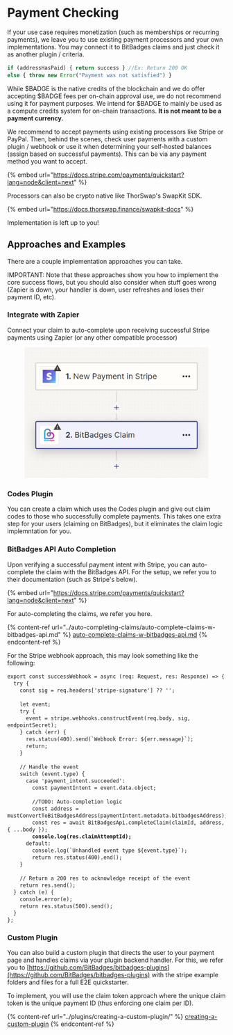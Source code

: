 # Payment Checking

If your use case requires monetization (such as memberships or recurring payments), we leave you to use existing payment processors and your own implementations. You may connect it to BitBadges claims and just check it as another plugin / criteria.

```javascript
if (addressHasPaid) { return success } //Ex: Return 200 OK
else { throw new Error("Payment was not satisfied") }
```

While $BADGE is the native credits of the blockchain and we do offer accepting $BADGE fees per on-chain approval use, we do not recommend using it for payment purposes. We intend for $BADGE to mainly be used as a compute credits system for on-chain transactions. **It is not meant to be a payment currency.**

We recommend to accept payments using existing processors like Stripe or PayPal. Then, behind the scenes, check user payments with a custom plugin / webhook or use it when determining your self-hosted balances (assign based on successful payments). This can be via any payment method you want to accept.

{% embed url="https://docs.stripe.com/payments/quickstart?lang=node&client=next" %}

Processors can also be crypto native like ThorSwap's SwapKit SDK.

{% embed url="https://docs.thorswap.finance/swapkit-docs" %}

Implementation is left up to you!

## Approaches and Examples

There are a couple implementation approaches you can take.

IMPORTANT: Note that these approaches show you how to implement the core success flows, but you should also consider when stuff goes wrong (Zapier is down, your handler is down, user refreshes and loses their payment ID, etc).

### Integrate with Zapier

Connect your claim to auto-complete upon receiving successful Stripe payments using Zapier (or any other compatible processor)

<figure><img src="../../../.gitbook/assets/image (1) (1) (1) (1) (1) (1) (1) (1) (1) (1) (1) (1) (1) (1) (1) (1) (1) (1) (1) (1) (1) (1) (1) (1) (1) (1) (1) (1) (1) (1) (1) (1) (1) (1) (1) (1) (1) (1) (1) (1) (1) (1).png" alt=""><figcaption></figcaption></figure>

### Codes Plugin

You can create a claim which uses the Codes plugin and give out claim codes to those who successfully complete payments. This takes one extra step for your users (claiming on BitBadges), but it eliminates the claim logic implemntation for you.

### BitBadges API Auto Completion

Upon verifying a successful payment intent with Stripe, you can auto-complete the claim with the BitBadges API. For the setup, we refer you to their documentation (such as Stripe's below).

{% embed url="https://docs.stripe.com/payments/quickstart?lang=node&client=next" %}

For auto-completing the claims, we refer you here.

{% content-ref url="../auto-completing-claims/auto-complete-claims-w-bitbadges-api.md" %}
[auto-complete-claims-w-bitbadges-api.md](../auto-completing-claims/auto-complete-claims-w-bitbadges-api.md)
{% endcontent-ref %}

For the Stripe webhook approach, this may look something like the following:

<pre class="language-typescript"><code class="lang-typescript">export const successWebhook = async (req: Request, res: Response) => {
  try {
    const sig = req.headers['stripe-signature'] ?? '';

    let event;
    try {
      event = stripe.webhooks.constructEvent(req.body, sig, endpointSecret);
    } catch (err) {
      res.status(400).send(`Webhook Error: ${err.message}`);
      return;
    }

    // Handle the event
    switch (event.type) {
      case 'payment_intent.succeeded':
        const paymentIntent = event.data.object;

        //TODO: Auto-completion logic
        const address = mustConvertToBitBadgesAddress(paymentIntent.metadata.bitbadgesAddress);
        const res = await BitBadgesApi.completeClaim(claimId, address, { ...body });
<strong>        console.log(res.claimAttemptId);
</strong>      default:
        console.log(`Unhandled event type ${event.type}`);
        return res.status(400).end();
    }

    // Return a 200 res to acknowledge receipt of the event
    return res.send();
  } catch (e) {
    console.error(e);
    return res.status(500).send();
  }
};
</code></pre>

### Custom Plugin

You can also build a custom plugin that directs the user to your payment page and handles claims via your plugin backend handler. For this, we refer you to [https://github.com/BitBadges/bitbadges-plugins](https://github.com/BitBadges/bitbadges-plugins) with the stripe example folders and files for a full E2E quickstarter.

To implement, you will use the claim token approach where the unique claim token is the unique payment ID (thus enforcing one claim per ID).

{% content-ref url="../plugins/creating-a-custom-plugin/" %}
[creating-a-custom-plugin](../plugins/creating-a-custom-plugin/)
{% endcontent-ref %}
